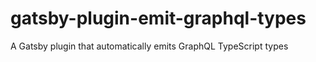 # gatsby-plugin-emit-graphql-types
A Gatsby plugin that automatically emits GraphQL TypeScript types
